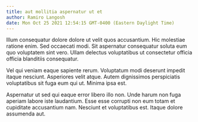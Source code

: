 ```yaml
---
title: aut mollitia aspernatur ut et
author: Ramiro Langosh
date: Mon Oct 25 2021 12:54:15 GMT-0400 (Eastern Daylight Time)
---
```

Illum consequatur dolore dolore ut velit quos accusantium. Hic molestiae ratione enim. Sed occaecati modi. Sit aspernatur consequatur soluta eum quo voluptatem sint vero. Ullam delectus voluptatibus ut consectetur officia officia blanditiis consequatur.

 Vel qui veniam eaque sapiente rerum. Voluptatum modi deserunt impedit itaque nesciunt. Asperiores velit atque. Autem dignissimos perspiciatis voluptatibus sit fuga eum qui ut. Minima ipsa est.

 Aspernatur ut sed qui eaque error libero illo non. Unde harum non fuga aperiam labore iste laudantium. Esse esse corrupti non eum totam et cupiditate accusantium nam. Nesciunt et voluptatibus est. Itaque dolore assumenda aut.